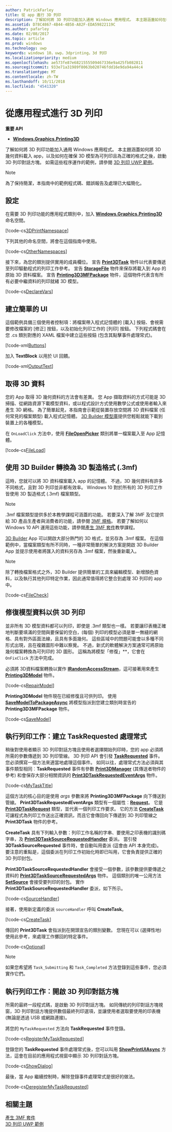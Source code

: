 ```yaml
---
author: PatrickFarley
title: 從 app 進行 3D 列印
description: 了解如何將 3D 列印功能加入通用 Windows 應用程式。 本主題涵蓋如何在確保 3D 模型為可列印且為正確的格式之後，啟動 3D 列印對話方塊。
ms.assetid: D78C4867-4B44-4B58-A82F-EDA59822119C
ms.author: pafarley
ms.date: 02/08/2017
ms.topic: article
ms.prod: windows
ms.technology: uwp
keywords: windows 10，uwp，3dprinting，3d 列印
ms.localizationpriority: medium
ms.openlocfilehash: ae573fe87e6821555509467336e9a425fb082811
ms.sourcegitcommit: 933e71a31989f8063b020746fdd16e9da94a44c4
ms.translationtype: MT
ms.contentlocale: zh-TW
ms.lasthandoff: 10/11/2018
ms.locfileid: "4541320"
---
```

# <a name="3d-printing-from-your-app"></a>從應用程式進行 3D 列印

**重要 API**

-   [**Windows.Graphics.Printing3D**](https://msdn.microsoft.com/library/windows/apps/dn998169)

了解如何將 3D 列印功能加入通用 Windows 應用程式。 本主題涵蓋如何將 3D 幾何資料載入 app，以及如何在確保 3D 模型為可列印且為正確的格式之後，啟動 3D 列印對話方塊。 如需這些程序運作的範例，請參閱 [3D 列印 UWP 範例](https://github.com/Microsoft/Windows-universal-samples/tree/master/Samples/3DPrinting)。

> [!NOTE]
> 為了保持簡潔，本指南中的範例程式碼、錯誤報告及處理已大幅簡化。

## <a name="setup"></a>設定


在需要 3D 列印功能的應用程式類別中，加入 [**Windows.Graphics.Printing3D**](https://msdn.microsoft.com/library/windows/apps/dn998169) 命名空間。

[!code-cs[3DPrintNamespace](./code/3dprinthowto/cs/MainPage.xaml.cs#Snippet3DPrintNamespace)]

下列其他的命名空間，將會在這個指南中使用。

[!code-cs[OtherNamespaces](./code/3dprinthowto/cs/MainPage.xaml.cs#SnippetOtherNamespaces)]

接下來，為您的類別提供實用的成員欄位。 宣告 [**Print3DTask**](https://msdn.microsoft.com/library/windows/apps/dn998044) 物件以代表要傳遞至列印驅動程式的列印工作參考。 宣告 [**StorageFile**](https://msdn.microsoft.com/library/windows/apps/br227171) 物件來保存將載入到 App 的原始 3D 資料檔案。 宣告 [**Printing3D3MFPackage**](https://msdn.microsoft.com/library/windows/apps/dn998063) 物件，這個物件代表含有所有必要中繼資料的列印就緒 3D 模型。

[!code-cs[DeclareVars](./code/3dprinthowto/cs/MainPage.xaml.cs#SnippetDeclareVars)]

## <a name="create-a-simple-ui"></a>建立簡單的 UI

這個範例具備三個使用者控制項：將檔案帶入程式記憶體的 \[載入\] 按鈕、會視需要修改檔案的 \[修正\] 按鈕，以及初始化列印工作的 \[列印\] 按鈕。 下列程式碼會在您 .cs 類別對應的 XAML 檔案中建立這些按鈕 (包含其點擊事件處理常式)。

[!code-xml[Buttons](./code/3dprinthowto/cs/MainPage.xaml#SnippetButtons)]

加入 **TextBlock** 以用於 UI 回饋。

[!code-xml[OutputText](./code/3dprinthowto/cs/MainPage.xaml#SnippetOutputText)]



## <a name="get-the-3d-data"></a>取得 3D 資料


您的 App 取得 3D 幾何資料的方法會有差異。 您 App 擷取資料的方式可能是 3D 掃描、從網路資源下載模型資料，或以程式設計方式使用數學公式或使用者輸入來產生 3D 網格。 為了簡單起見，本指南會示範從裝置存放空間將 3D 資料檔案 (任何常見的檔案類型) 載入程式記憶體。 [3D Builder 模型庫](https://developer.microsoft.com/windows/hardware/3d-builder-model-library)提供您輕鬆就能下載到裝置上的各種模型。

在 `OnLoadClick` 方法中，使用 [**FileOpenPicker**](https://msdn.microsoft.com/library/windows/apps/br207847) 類別將單一檔案載入至 App 記憶體。

[!code-cs[FileLoad](./code/3dprinthowto/cs/MainPage.xaml.cs#SnippetFileLoad)]

## <a name="use-3d-builder-to-convert-to-3d-manufacturing-format-3mf"></a>使用 3D Builder 轉換為 3D 製造格式 (.3mf)

這時，您就可以將 3D 資料檔案載入 app 的記憶體。 不過，3D 幾何資料有許多不同格式，且對 3D 列印並非都有效率。 Windows 10 對於所有的 3D 列印工作皆使用 3D 製造格式 (.3mf) 檔案類型。

> [!NOTE]  
> .3mf 檔案類型提供多於本教學課程可涵蓋的功能。 若要深入了解 3MF 及它提供給 3D 產品生產者與消費者的功能，請參閱 [3MF 規格](http://3mf.io/what-is-3mf/3mf-specification/)。 若要了解如何以 Windows 10 API 運用這些功能，請參閱[產生 3MF 套件](https://msdn.microsoft.com/windows/uwp/devices-sensors/generate-3mf)教學課程。

[3D Builder](https://www.microsoft.com/store/apps/3d-builder/9wzdncrfj3t6) App 可以開啟大部分熱門的 3D 格式，並另存為 .3mf 檔案。 在這個範例中，當檔案類型有所不同時，一種非常簡單的解決方案是開啟 3D Builder App 並提示使用者將匯入的資料另存為 .3mf 檔案，然後重新載入。

> [!NOTE]  
> 除了轉換檔案格式之外，3D Builder 提供簡單的工具來編輯模型、新增顏色資料，以及執行其他列印特定作業，因此通常值得將它整合到處理 3D 列印的 app 中。

[!code-cs[FileCheck](./code/3dprinthowto/cs/MainPage.xaml.cs#SnippetFileCheck)]

## <a name="repair-model-data-for-3d-printing"></a>修復模型資料以供 3D 列印

並非所有 3D 模型資料都可以列印，即使是 .3mf 類型也一樣。 若要讓印表機正確地判斷要填滿的空間與要保留的空白，(每個) 列印的模型必須是單一無縫的網格、具有對外區面法線，且具有多面幾何。 這些區域中的問題可能會以多種不同形式出現，且在複雜圖形中難以察覺。 不過，新式的軟體解決方案通常可將原始幾何檔案轉換為可列印的 3D 圖形。 這稱為將模型「修復」**，它會在 `OnFixClick` 方法中完成。

必須將 3D資料檔案轉換以實作 [**IRandomAccessStream**](https://msdn.microsoft.com/library/windows/apps/br241731)，這可接著用來產生 [**Printing3DModel**](https://msdn.microsoft.com/library/windows/apps/mt203679) 物件。

[!code-cs[RepairModel](./code/3dprinthowto/cs/MainPage.xaml.cs#SnippetRepairModel)]

**Printing3DModel** 物件現在已經修復且可供列印。 使用 [**SaveModelToPackageAsync**](https://msdn.microsoft.com/library/windows/apps/windows.graphics.printing3d.printing3d3mfpackage.savemodeltopackageasync) 將模型指派到您建立類別時宣告的 **Printing3D3MFPackage** 物件。

[!code-cs[SaveModel](./code/3dprinthowto/cs/MainPage.xaml.cs#SnippetSaveModel)]

## <a name="execute-printing-task-create-a-taskrequested-handler"></a>執行列印工作︰建立 TaskRequested 處理常式


稍後對使用者顯示 3D 列印對話方塊且使用者選擇開始列印時，您的 app 必須將所需的參數傳遞到 3D 列印管線。 3D 列印 API 會引發 **[TaskRequested](https://docs.microsoft.com/uwp/api/Windows.Graphics.Printing3D.Print3DManager.TaskRequested)** 事件。 您必須撰寫一個方法來適當地處理這個事件。 如同以往，處理常式方法必須與其事件類型相同︰**TaskRequested** 事件有參數 [**Print3DManager**](https://msdn.microsoft.com/library/windows/apps/dn998029) (其傳送者物件的參考) 和會保存大部分相關資訊的 [**Print3DTaskRequestedEventArgs**](https://msdn.microsoft.com/library/windows/apps/dn998051) 物件。

[!code-cs[MyTaskTitle](./code/3dprinthowto/cs/MainPage.xaml.cs#SnippetMyTaskTitle)]

這個方法的核心目的是使用 *args* 參數來將 **Printing3D3MFPackage** 向下傳送到管線。 **Print3DTaskRequestedEventArgs** 類型有一個屬性︰[**Request**](https://msdn.microsoft.com/library/windows/apps/windows.graphics.printing3d.print3dtaskrequestedeventargs.request.aspx)。 它是 [**Print3DTaskRequest**](https://msdn.microsoft.com/library/windows/apps/dn998050) 類型，並代表一個列印工作要求。 它的方法 [**CreateTask**](https://msdn.microsoft.com/library/windows/apps/windows.graphics.printing3d.print3dtaskrequest.createtask.aspx) 可讓程式為列印工作送出正確資訊，而且它會傳回向下傳遞到 3D 列印管線之 **Print3DTask** 物件的參考。

**CreateTask** 具有下列輸入參數：列印工作名稱的字串、要使用之印表機的識別碼字串，及 [**Print3DTaskSourceRequestedHandler**](https://msdn.microsoft.com/library/windows/apps/windows.graphics.printing3d.print3dtasksourcerequestedhandler.aspx) 委派。 當引發 **3DTaskSourceRequested** 事件時，會自動叫用委派 (這會由 API 本身完成)。 要注意的重點是，這個委派在列印工作初始化時即已叫用，它會負責提供正確的 3D 列印封包。

**Print3DTaskSourceRequestedHandler** 會接受一個參數，該參數提供要傳遞之資料的 [**Print3DTaskSourceRequestedArgs**](https://msdn.microsoft.com/library/windows/apps/dn998056) 物件。 這個類別的唯一公用方法 [**SetSource**](https://msdn.microsoft.com/library/windows/apps/windows.graphics.printing3d.print3dtasksourcerequestedargs.setsource.aspx) 會接受要列印的封包。 實作 **Print3DTaskSourceRequestedHandler** 委派，如下所示。

[!code-cs[SourceHandler](./code/3dprinthowto/cs/MainPage.xaml.cs#SnippetSourceHandler)]

接著，使用新定義的委派 `sourceHandler` 呼叫 **CreateTask**。

[!code-cs[CreateTask](./code/3dprinthowto/cs/MainPage.xaml.cs#SnippetCreateTask)]

傳回的 **Print3DTask** 會指派到在開頭宣告的類別變數。 您現在可以 (選擇性地) 使用此參考，來處理工作擲回的特定事件。

[!code-cs[Optional](./code/3dprinthowto/cs/MainPage.xaml.cs#SnippetOptional)]

> [!NOTE]  
> 如果您希望將 `Task_Submitting` 和 `Task_Completed` 方法登錄到這些事件，您必須實作它們。

## <a name="execute-printing-task-open-3d-print-dialog"></a>執行列印工作︰開啟 3D 列印對話方塊


所需的最終一段程式碼，是啟動 3D 列印對話方塊。 如同傳統的列印對話方塊視窗，3D 列印對話方塊提供數個最終列印選項，並讓使用者選取要使用的印表機 (無論是透過 USB 或網路連接)。

將您的 `MyTaskRequested` 方法向 **TaskRequested** 事件登錄。

[!code-cs[RegisterMyTaskRequested](./code/3dprinthowto/cs/MainPage.xaml.cs#SnippetRegisterMyTaskRequested)]

登錄您的 **TaskRequested** 事件處理常式後，您可以叫用 [**ShowPrintUIAsync**](https://msdn.microsoft.com/library/windows/apps/windows.graphics.printing3d.print3dmanager.showprintuiasync.aspx) 方法，這會在目前的應用程式視窗中顯示 3D 列印對話方塊。

[!code-cs[ShowDialog](./code/3dprinthowto/cs/MainPage.xaml.cs#SnippetShowDialog)]

最後，當 App 繼續控制時，解除登錄事件處理常式是很好的做法。  

[!code-cs[DeregisterMyTaskRequested](./code/3dprinthowto/cs/MainPage.xaml.cs#SnippetDeregisterMyTaskRequested)]

## <a name="related-topics"></a>相關主題

[產生 3MF 套件](https://msdn.microsoft.com/windows/uwp/devices-sensors/generate-3mf)  
[3D 列印 UWP 範例](https://github.com/Microsoft/Windows-universal-samples/tree/master/Samples/3DPrinting)
 

 
